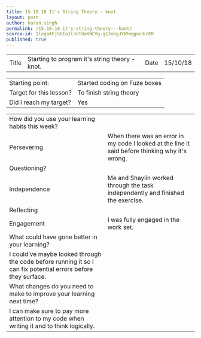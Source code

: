 ```yaml
---
title: 15.10.18 It's String Theory - knot
layout: post
author: karan.singh
permalink: /15.10.18-it's-string-theory---knot/
source-id: 1logaAFjSbIo1l3nTdaKNCVg-g13obgJYWhmgpanbr8M
published: true
---
```

<table>
  <tr>
    <td>Title</td>
    <td>Starting to program it's string theory - knot.</td>
    <td>Date</td>
    <td>15/10/18</td>
  </tr>
</table>


<table>
  <tr>
    <td>Starting point:</td>
    <td>Started coding on Fuze boxes</td>
  </tr>
  <tr>
    <td>Target for this lesson?</td>
    <td>To finish string theory</td>
  </tr>
  <tr>
    <td>Did I reach my target? </td>
    <td>Yes</td>
  </tr>
</table>


<table>
  <tr>
    <td>How did you use your learning habits this week?</td>
    <td></td>
  </tr>
  <tr>
    <td>Persevering</td>
    <td>When there was an error in my code I looked at the line it said before thinking why it's wrong.</td>
  </tr>
  <tr>
    <td>Questioning?</td>
    <td></td>
  </tr>
  <tr>
    <td>Independence</td>
    <td>Me and Shaylin worked through the task independently and finished the exercise.</td>
  </tr>
  <tr>
    <td>Reflecting</td>
    <td></td>
  </tr>
  <tr>
    <td>Engagement</td>
    <td>I was fully engaged in the work set.</td>
  </tr>
  <tr>
    <td>What could have gone better in your learning?</td>
    <td></td>
  </tr>
  <tr>
    <td>I could’ve maybe looked through the code before running it so I can fix potential errors before they surface.</td>
    <td></td>
  </tr>
  <tr>
    <td>What changes do you need to make to improve your learning next time?</td>
    <td></td>
  </tr>
  <tr>
    <td>I can make sure to pay more attention to my code when writing it and to think logically.</td>
    <td></td>
  </tr>
</table>


